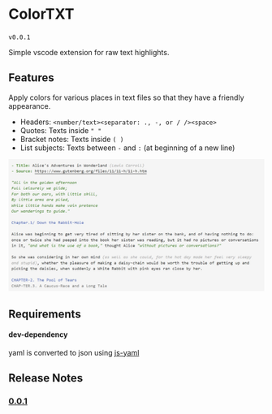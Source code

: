 # ColorTXT

`v0.0.1`

Simple vscode extension for raw text highlights.

## Features

Apply colors for various places in text files so that they have a friendly appearance.

- Headers: `<number/text><separator: ., -, or / /><space>`
- Quotes: Texts inside `" "`
- Bracket notes: Texts inside `( )`
- List subjects: Texts between `-` and `:` (at beginning of a new line)

![colortxt](sample.jpg)

## Requirements

#### dev-dependency
yaml is converted to json using [js-yaml](https://www.npmjs.com/package/js-yaml)

## Release Notes

### [0.0.1](CHANGELOG.md#001---2017-06-20)
